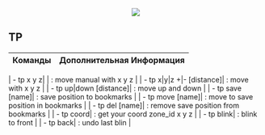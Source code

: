 <p align="center"><img src="https://github.com/war100ck/others/blob/master/terabooxlogo.svg"></p>

## TP
| Команды | Дополнительная Информация
| ------------- | ------------- |

| - tp x y z| |  : move manual with x y z |
| - tp x|y|z +|- [distance]|  : move with x y z |
| - tp up|down [distance]|  : move up and down |
| - tp save [name]|  : save position to bookmarks |
| - tp move [name]|  : move to save position in bookmarks |
| - tp del [name]|  : remove save position from bookmarks |
| - tp coord|  : get your coord zone_id x y z |
| - tp blink|  : blink to front |
| - tp back|  : undo last blin |
